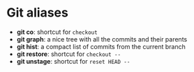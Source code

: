 # Git aliases #

- **git co**: shortcut for `checkout`
- **git graph**: a nice tree with all the commits and their parents
- **git hist**: a compact list of commits from the current branch
- **git restore**: shortcut for `checkout --`
- **git unstage**: shortcut for `reset HEAD --`
